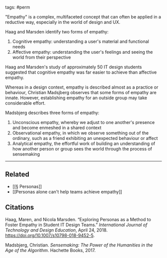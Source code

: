 tags: #perm

"Empathy" is a complex, multifaceted concept that can often be applied in a reductive way, especially in the world of design and UX. 

Haag and Marsden identify two forms of empathy: 

1. Cognitive empathy: understanding a user's material and functional needs
2. Affective empathy: understanding the user's feelings and seeing the world from their perspective

Haag and Marsden's study of approximately 50 IT design students suggested that cognitive empathy was far easier to achieve than affective empathy. 

Whereas in a design context, empathy is described almost as a practice or behaviour, Christian Madsjberg observes that some forms of empathy are innate. However, establishing empathy for an outside group may take considerable effort.

Madsbjerg describes three forms of empathy:

1. Unconscious empathy, whereby we adjust to one another's presence and become enmeshed in a shared context
2. Observational empathy, in which we observe something out of the ordinary, such as a friend exhibiting an unexpected behaviour or affect
3. Analytical empathy, the effortful work of building an understanding of how another person or group sees the world through the process of sensemaking

--- 
## Related
- [[§ Personas]]
- [[Personas alone can't help teams achieve empathy]]

## Citations
Haag, Maren, and Nicola Marsden. “Exploring Personas as a Method to Foster Empathy in Student IT Design Teams.” *International Journal of Technology and Design Education*, April 24, 2018. https://doi.org/10.1007/s10798-018-9452-5.

Madsbjerg, Christian. *Sensemaking: The Power of the Humanities in the Age of the Algorithm*. Hachette Books, 2017.